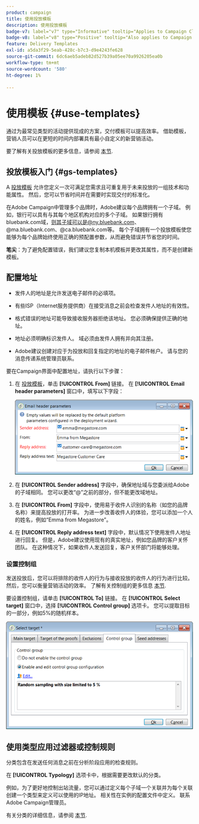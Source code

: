 ```yaml
---
product: campaign
title: 使用投放模板
description: 使用投放模板
badge-v7: label="v7" type="Informative" tooltip="Applies to Campaign Classic v7"
badge-v8: label="v8" type="Positive" tooltip="Also applies to Campaign v8"
feature: Delivery Templates
exl-id: a5da3f29-5eab-428c-b7c3-d9e4243fe628
source-git-commit: 6dc6aeb5adeb82d527b39a05ee70a9926205ea0b
workflow-type: tm+mt
source-wordcount: '580'
ht-degree: 1%

---
```


# 使用模板 {#use-templates}



通过为最常见类型的活动提供现成的方案，交付模板可以提高效率。 借助模板，营销人员可以在更短的时间内部署具有最小自定义的新营销活动。

要了解有关投放模板的更多信息，请参阅 [本节](creating-a-delivery-template.md).

## 投放模板入门 {#gs-templates}

A [投放模板](creating-a-delivery-template.md) 允许您定义一次可满足您需求且可重复用于未来投放的一组技术和功能属性。 然后，您可以节省时间并在需要时实现交付的标准化。

在Adobe Campaign中管理多个品牌时，Adobe建议每个品牌拥有一个子域。 例如，银行可以具有与其每个地区机构对应的多个子域。 如果银行拥有bluebank.com域，则其子域可以是@ny.bluebank.com、@ma.bluebank.com、@ca.bluebank.com等。 每个子域拥有一个投放模板使您能够为每个品牌始终使用正确的预配置参数，从而避免错误并节省您的时间。

**笔尖**：为了避免配置错误，我们建议您复制本机模板并更改其属性，而不是创建新模板。

## 配置地址

* 发件人的地址是允许发送电子邮件的必填项。

* 有些ISP（Internet服务提供商）在接受消息之前会检查发件人地址的有效性。

* 格式错误的地址可能导致接收服务器拒绝该地址。 您必须确保提供正确的地址。

* 地址必须明确标识发件人。 域必须由发件人拥有并向其注册。

* Adobe建议创建对应于为投放和回复指定的地址的电子邮件帐户。 请与您的消息传递系统管理员联系。

要在Campaign界面中配置地址，请执行以下步骤：

1. 在 [投放模板](creating-a-delivery-template.md)，单击 **[!UICONTROL From]** 链接。 在 **[!UICONTROL Email header parameters]** 窗口中，填写以下字段：

   ![](assets/d_best_practices_email_header.png)

1. 在 **[!UICONTROL Sender address]** 字段中，确保地址域与您委派给Adobe的子域相同。 您可以更改“@”之前的部分，但不能更改域地址。

1. 在 **[!UICONTROL From]** 字段中，使用易于收件人识别的名称（如您的品牌名称）来提高投放的打开率。 为进一步改善收件人的体验，您可以添加一个人的姓名，例如“Emma from Megastore”。

1. 在 **[!UICONTROL Reply address text]** 字段中，默认情况下使用发件人地址进行回复。 但是，Adobe建议使用现有的真实地址，例如您品牌的客户关怀团队。 在这种情况下，如果收件人发送回复，客户关怀部门将能够处理。

### 设置控制组

发送投放后，您可以将排除的收件人的行为与接收投放的收件人的行为进行比较。 然后，您可以衡量营销活动的效率。 了解有关控制组的更多信息 [本节](../../campaign/using/marketing-campaign-deliveries.md#defining-a-control-group).

要设置控制组，请单击 **[!UICONTROL To]** 链接。 在 **[!UICONTROL Select target]** 窗口中，选择 **[!UICONTROL Control group]** 选项卡。 您可以提取目标的一部分，例如5%的随机样本。

![](assets/d_best_practices_control_group.png)

## 使用类型应用过滤器或控制规则

分类包含在发送任何消息之前在分析阶段应用的检查规则。

在 **[!UICONTROL Typology]** 选项卡中，根据需要更改默认的分类。

例如，为了更好地控制出站流量，您可以通过定义每个子域一个关联并为每个关联创建一个类型来定义可以使用的IP地址。 相关性在实例的配置文件中定义。 联系Adobe Campaign管理员。

有关分类的详细信息，请参阅 [本节](../../campaign-opt/using/about-campaign-typologies.md).

